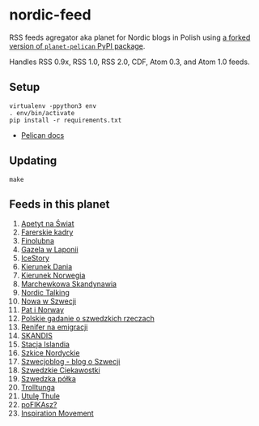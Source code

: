 # nordic-feed

RSS feeds agregator aka planet for Nordic blogs in Polish using [a forked version of `planet-pelican` PyPI package](https://github.com/macbre/pelican-planet).

Handles RSS 0.9x, RSS 1.0, RSS 2.0, CDF, Atom 0.3, and Atom 1.0 feeds.

## Setup

```
virtualenv -ppython3 env
. env/bin/activate
pip install -r requirements.txt
```

* [Pelican docs](https://docs.getpelican.com/en/3.7.1/install.html)

## Updating

```
make
```

## Feeds in this planet

1. [Apetyt na Świat](https://www.apetytnaswiat.pl/feed/)
1. [Farerskie kadry](https://farerskiekadry.pl/feed)
1. [Finolubna](https://finolubna.blogspot.com/feeds/posts/default?alt=rss)
1. [Gazela w Laponii](http://gazelawlaponii.pl/feed/)
1. [IceStory](http://icestory.pl/feed/)
1. [Kierunek Dania](https://kierunekdania.pl/feed/)
1. [Kierunek Norwegia](http://kieruneknorwegia.pl/feed/)
1. [Marchewkowa Skandynawia](https://www.marchewkowaskandynawia.pl/feed/)
1. [Nordic Talking](https://nordic-talking.pl/feed/)
1. [Nowa w Szwecji](https://www.nowawszwecji.com/blog-feed.xml)
1. [Pat i Norway](http://patinorway.blogspot.com/feeds/posts/default?alt=rss)
1. [Polskie gadanie o szwedzkich rzeczach](http://polskiegadanieszwedzkierzeczy.pl/feed/)
1. [Renifer na emigracji](http://renifernaemigracji.pl/feed/)
1. [SKANDIS](https://blogvigdis.wordpress.com/feed/)
1. [Stacja Islandia](http://www.stacjaislandia.pl/feed/)
1. [Szkice Nordyckie](https://szkicenordyckie.pl/feed/)
1. [Szwecjoblog - blog o Szwecji](https://szwecjoblog.blogspot.com/feeds/posts/default?alt=rss)
1. [Szwedzkie Ciekawostki](https://szwedzkieciekawostki.blogspot.com/feeds/posts/default?alt=rss)
1. [Szwedzka półka](https://www.szwedzkapolka.pl/feed)
1. [Trolltunga](https://www.trolltunga-norweski.com/feed.xml)
1. [Utulę Thule](http://utulethule.pl/feed/)
1. [poFIKAsz?](https://pofikasz.pl/feed/)
1. [Inspiration Movement](https://inspiration-movement.com/feed/)

